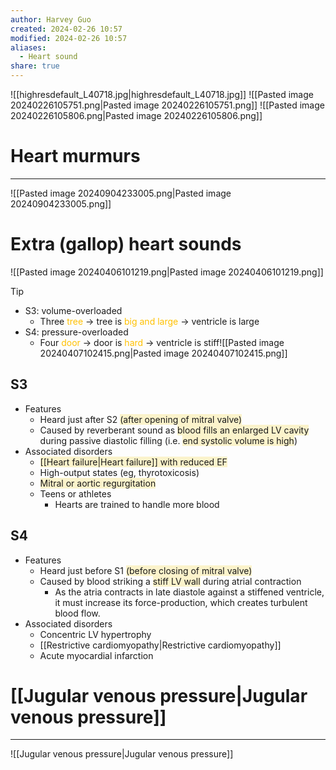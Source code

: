 ```yaml
---
author: Harvey Guo
created: 2024-02-26 10:57
modified: 2024-02-26 10:57
aliases:
  - Heart sound
share: true
---
```

![[highresdefault_L40718.jpg|highresdefault_L40718.jpg]]
![[Pasted image 20240226105751.png|Pasted image 20240226105751.png]]
![[Pasted image 20240226105806.png|Pasted image 20240226105806.png]]
# Heart murmurs
---
![[Pasted image 20240904233005.png|Pasted image 20240904233005.png]]

# Extra (gallop) heart sounds
![[Pasted image 20240406101219.png|Pasted image 20240406101219.png]]
>[!tip] 
>- S3: volume-overloaded
>	- Three <font color="#ffc000">tree</font> → tree is <font color="#ffc000">big and large</font> → ventricle is large
>- S4: pressure-overloaded
>	- Four <font color="#ffc000">door</font> → door is <font color="#ffc000">hard</font> → ventricle is stiff![[Pasted image 20240407102415.png|Pasted image 20240407102415.png]]
## S3
- Features
	- Heard just after S2 <span style="background:rgba(240, 200, 0, 0.2)">(after opening of mitral valve)</span>
	- Caused by reverberant sound as <span style="background:rgba(240, 200, 0, 0.2)">blood fills an enlarged LV cavity</span> during passive diastolic filling (i.e. <span style="background:rgba(240, 200, 0, 0.2)">end systolic volume is high</span>)
- Associated disorders
	- <span style="background:rgba(240, 200, 0, 0.2)">[[Heart failure|Heart failure]] with reduced EF</span>
	- High-output states (eg, thyrotoxicosis)
	- <span style="background:rgba(240, 200, 0, 0.2)">Mitral or aortic regurgitation</span>
	- Teens or athletes
		- Hearts are trained to handle more blood
## S4
- Features
	- Heard just before S1 <span style="background:rgba(240, 200, 0, 0.2)">(before closing of mitral valve)</span>
	- Caused by blood striking a <span style="background:rgba(240, 200, 0, 0.2)">stiff LV wall</span> during atrial contraction
		- As the atria contracts in late diastole against a stiffened ventricle, it must increase its force-production, which creates turbulent blood flow.
- Associated disorders
	- Concentric LV hypertrophy
	- [[Restrictive cardiomyopathy|Restrictive cardiomyopathy]]
	- Acute myocardial infarction
# [[Jugular venous pressure|Jugular venous pressure]]
---
![[Jugular venous pressure|Jugular venous pressure]]